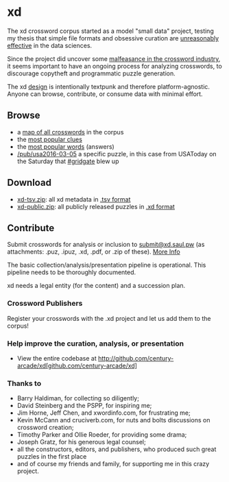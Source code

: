# xd

The xd crossword corpus started as a model "small data" project, testing my thesis that simple file formats and obsessive curation are [unreasonably effective](https://en.wikipedia.org/wiki/The_Unreasonable_Effectiveness_of_Mathematics_in_the_Natural_Sciences) in the data sciences.

Since the project did uncover some [malfeasance in the crossword industry](http://www.slate.com/articles/life/gaming/2016/03/how_to_spot_a_plagiarized_crossword.html), it seems important to have an ongoing process for analyzing crosswords, to discourage copytheft and programmatic puzzle generation.

The xd [design](/doc) is intentionally textpunk and therefore platform-agnostic. Anyone can browse, contribute, or consume data with minimal effort.

## Browse

- a [map of all crosswords](/pub) in the corpus
- the [most popular clues](/pub/clue)
- the [most popular words](/pub/word) (answers)
- [/pub/usa2016-03-05](/pub/usa2016-03-05) a specific puzzle, in this case from USAToday on the Saturday that [#gridgate](https://twitter.com/search?q=%23gridgate) blew up

## Download

- [xd-tsv.zip](/pub/xd-tsv.zip[xd-tsv.zip): all xd metadata in [.tsv format](/doc/format#tsv)
- [xd-public.zip](/pub/xd-public.zip): all publicly released puzzles in [.xd format](/doc/format#xd)

## Contribute

Submit crosswords for analysis or inclusion to submit@xd.saul.pw (as attachments: .puz, .ipuz, .xd, .pdf, or .zip of these). [More Info](/submit)

The basic collection/analysis/presentation pipeline is operational.  This pipeline needs to be thoroughly documented.

xd needs a legal entity (for the content) and a succession plan.


### Crossword Publishers

Register your crosswords with the .xd project and let us add them to the corpus!


### Help improve the curation, analysis, or presentation

- View the entire codebase at http://github.com/century-arcade/xd[github.com/century-arcade/xd]

### Thanks to

* Barry Haldiman, for collecting so diligently;
* David Steinberg and the PSPP, for inspiring me;
* Jim Horne, Jeff Chen, and xwordinfo.com, for frustrating me;
* Kevin McCann and cruciverb.com, for nuts and bolts discussions on crossword creation;
* Timothy Parker and Ollie Roeder, for providing some drama;
* Joseph Gratz, for his generous legal counsel;
* all the constructors, editors, and publishers, who produced such great puzzles in the first place
* and of course my friends and family, for supporting me in this crazy project.

